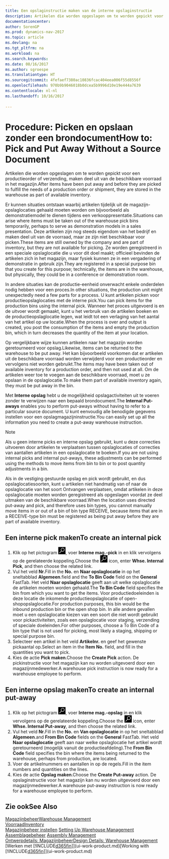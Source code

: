 ```yaml
---
title: Een opslaginstructie maken van de interne opslaginstructie
description: Artikelen die worden opgeslagen om te worden gepickt voor een productieorder of verzending, maken deel uit van de beschikbare voorraad in het magazijn.
documentationcenter: 
author: SorenGP
ms.prod: dynamics-nav-2017
ms.topic: article
ms.devlang: na
ms.tgt_pltfrm: na
ms.workload: na
ms.search.keywords: 
ms.date: 08/16/2017
ms.author: sgroespe
ms.translationtype: HT
ms.sourcegitcommit: 4fefaef7380ac10836fcac404eea006f55d8556f
ms.openlocfilehash: 970b9b9046018b0dcea5b9996d10e19e444a7639
ms.contentlocale: nl-nl
ms.lasthandoff: 10/16/2017

---
```

# <a name="how-to-pick-and-put-away-without-a-source-document"></a><span data-ttu-id="11a71-103">Procedure: Picken en opslaan zonder een brondocument</span><span class="sxs-lookup"><span data-stu-id="11a71-103">How to: Pick and Put Away Without a Source Document</span></span>
<span data-ttu-id="11a71-104">Artikelen die worden opgeslagen om te worden gepickt voor een productieorder of verzending, maken deel uit van de beschikbare voorraad in het magazijn.</span><span class="sxs-lookup"><span data-stu-id="11a71-104">After items have been put away and before they are picked to fulfill the needs of a production order or shipment, they are stored in the warehouse as part of available inventory.</span></span>  

<span data-ttu-id="11a71-105">Er kunnen situaties ontstaan waarbij artikelen tijdelijk uit de magazijn-opslaglocaties gehaald moeten worden om bijvoorbeeld als demonstratiemodel te dienen tijdens een verkooppresentatie.</span><span class="sxs-lookup"><span data-stu-id="11a71-105">Situations can arise where items must be taken out of the warehouse pick bins temporarily, perhaps to serve as demonstration models in a sales presentation.</span></span> <span data-ttu-id="11a71-106">Deze artikelen zijn nog steeds eigendom van het bedrijf en maken deel uit van de voorraad, maar ze zijn niet beschikbaar voor picken.</span><span class="sxs-lookup"><span data-stu-id="11a71-106">These items are still owned by the company and are part of inventory, but they are not available for picking.</span></span> <span data-ttu-id="11a71-107">Ze worden geregistreerd in een speciale opslaglocatie die u voor dit doel maakt; officieel bevinden de artikelen zich in het magazijn, maar fysiek kunnen ze in een vergadering of demonstratie in gebruik zijn.</span><span class="sxs-lookup"><span data-stu-id="11a71-107">They are registered in a special purpose bin that you create for this purpose; technically, the items are in the warehouse, but physically, they could be in a conference or demonstration room.</span></span>  

<span data-ttu-id="11a71-108">In andere situaties kan de productie-eenheid onverwacht enkele onderdelen nodig hebben voor een proces.</span><span class="sxs-lookup"><span data-stu-id="11a71-108">In other situations, the production unit might unexpectedly need a few parts for a process.</span></span> <span data-ttu-id="11a71-109">U kunt artikelen picken voor productieopslaglocaties met de interne pick.</span><span class="sxs-lookup"><span data-stu-id="11a71-109">You can pick items for the production bins using the internal pick.</span></span> <span data-ttu-id="11a71-110">Wanneer het proces uitgevoerd is en de uitvoer wordt gemaakt, kunt u het verbruik van de artikelen boeken en de productieopslaglocatie legen, wat leidt tot een verlaging van het aantal van het artikel op uw locatie.</span><span class="sxs-lookup"><span data-stu-id="11a71-110">When the process is over and output is created, you post the consumption of the items and empty the production bin, which in turn decreases the quantity of the item at your location.</span></span>  

<span data-ttu-id="11a71-111">Op vergelijkbare wijze kunnen artikelen naar het magazijn worden geretourneerd voor opslag.</span><span class="sxs-lookup"><span data-stu-id="11a71-111">Likewise, items can be returned to the warehouse to be put away.</span></span> <span data-ttu-id="11a71-112">Het kan bijvoorbeeld voorkomen dat er artikelen uit de beschikbare voorraad worden verwijderd voor een productieorder en vervolgens niet worden gebruikt.</span><span class="sxs-lookup"><span data-stu-id="11a71-112">The items may have been taken out of available inventory for a production order, and then not used at all.</span></span> <span data-ttu-id="11a71-113">Om de artikelen weer toe te voegen aan de beschikbare voorraad, moet u ze opslaan in de opslaglocatie.</span><span class="sxs-lookup"><span data-stu-id="11a71-113">To make them part of available inventory again, they must be put away in the bin.</span></span>  

<span data-ttu-id="11a71-114">Met **Interne opslag** hebt u de mogelijkheid opslagactiviteiten uit te voeren zonder te verwijzen naar een bepaald brondocument.</span><span class="sxs-lookup"><span data-stu-id="11a71-114">The **Internal Put-aways** enables you to perform put-aways without having to refer to a particular source document.</span></span> <span data-ttu-id="11a71-115">U kunt eenvoudig alle benodigde gegevens instellen voor een opslagmagazijninstructie.</span><span class="sxs-lookup"><span data-stu-id="11a71-115">You can easily set up all the information you need to create a put-away warehouse instruction.</span></span>  

> [!NOTE]  
>  <span data-ttu-id="11a71-116">Als u geen interne picks en interne opslag gebruikt, kunt u deze correcties uitvoeren door artikelen te verplaatsen tussen opslaglocaties of correcties van aantallen artikelen in een opslaglocatie te boeken.</span><span class="sxs-lookup"><span data-stu-id="11a71-116">If you are not using internal picks and internal put-aways, these adjustments can be performed using the methods to move items from bin to bin or to post quantity adjustments in a bin.</span></span>  
>   
>  <span data-ttu-id="11a71-117">Als in de vestiging gestuurde opslag en pick wordt gebruikt, en dus opslaglocatiesoorten, kunt u artikelen niet handmatig van of naar de opslaglocatie van het soort Ontvangen verplaatsen, omdat artikelen in deze opslaglocatie moeten worden geregistreerd als opgeslagen voordat ze deel uitmaken van de beschikbare voorraad.</span><span class="sxs-lookup"><span data-stu-id="11a71-117">When the location uses directed put-away and pick, and therefore uses bin types, you cannot manually move items in or out of a bin of bin type RECEIVE, because items that are in a RECEIVE-type bin must be registered as being put away before they are part of available inventory.</span></span>  

## <a name="to-create-an-internal-pick"></a><span data-ttu-id="11a71-118">Een interne pick maken</span><span class="sxs-lookup"><span data-stu-id="11a71-118">To create an internal pick</span></span>  
1.  <span data-ttu-id="11a71-119">Klik op het pictogram ![Zoeken naar pagina of rapport](media/ui-search/search_small.png "pictogram Zoeken naar pagina of rapport"), voer **Interne mag.-pick** in en klik vervolgens op de gerelateerde koppeling.</span><span class="sxs-lookup"><span data-stu-id="11a71-119">Choose the ![Search for Page or Report](media/ui-search/search_small.png "Search for Page or Report icon") icon, enter **Whse. Internal Pick**, and then choose the related link.</span></span>  
2.  <span data-ttu-id="11a71-120">Vul het veld **Nr.**</span><span class="sxs-lookup"><span data-stu-id="11a71-120">Fill in the **No.**</span></span> <span data-ttu-id="11a71-121">en **Naar opslaglocatie** in op het sneltabblad **Algemeen**.</span><span class="sxs-lookup"><span data-stu-id="11a71-121">field and the **To Bin Code** field on the **General** FastTab.</span></span> <span data-ttu-id="11a71-122">Het veld **Naar opslaglocatie** geeft aan uit welke opslaglocatie de artikelen moeten worden gehaald.</span><span class="sxs-lookup"><span data-stu-id="11a71-122">The **To Bin Code** field specifies the bin from which you want to get the items.</span></span> <span data-ttu-id="11a71-123">Voor productiedoeleinden is deze locatie de inkomende productieopslaglocatie of open-shopopslaglocatie.</span><span class="sxs-lookup"><span data-stu-id="11a71-123">For production purposes, this bin would be the inbound production bin or the open shop bin.</span></span> <span data-ttu-id="11a71-124">In alle andere gevallen moet u een opslaglocatie kiezen van een soort die niet wordt gebruikt voor pickactiviteiten, zoals een opslaglocatie voor staging, verzending of speciale doeleinden.</span><span class="sxs-lookup"><span data-stu-id="11a71-124">For other purposes, choose a To Bin Code of a bin type that is not used for picking, most likely a staging, shipping or special purpose bin.</span></span>  
3.  <span data-ttu-id="11a71-125">Selecteer een artikel in het veld **Artikelnr.** en geef het gewenste pickaantal op.</span><span class="sxs-lookup"><span data-stu-id="11a71-125">Select an item in the **Item No.** field, and fill in the quantities you want to pick.</span></span>  
4. <span data-ttu-id="11a71-126">Kies de actie **Pick maken**.</span><span class="sxs-lookup"><span data-stu-id="11a71-126">Choose the **Create Pick** action.</span></span> <span data-ttu-id="11a71-127">De pickinstructie voor het magazijn kan nu worden uitgevoerd door een magazijnmedewerker.</span><span class="sxs-lookup"><span data-stu-id="11a71-127">A warehouse pick instruction is now ready for a warehouse employee to perform.</span></span>  

## <a name="to-create-an-internal-put-away"></a><span data-ttu-id="11a71-128">Een interne opslag maken</span><span class="sxs-lookup"><span data-stu-id="11a71-128">To create an internal put-away</span></span>  
1.  <span data-ttu-id="11a71-129">Klik op het pictogram ![Zoeken naar pagina of rapport](media/ui-search/search_small.png "pictogram Zoeken naar pagina of rapport"), voer **Interne mag.-opslag** in en klik vervolgens op de gerelateerde koppeling.</span><span class="sxs-lookup"><span data-stu-id="11a71-129">Choose the ![Search for Page or Report](media/ui-search/search_small.png "Search for Page or Report icon") icon, enter **Whse. Internal Put-away**, and then choose the related link.</span></span>  
2.  <span data-ttu-id="11a71-130">Vul het veld **Nr.**</span><span class="sxs-lookup"><span data-stu-id="11a71-130">Fill in the **No.**</span></span> <span data-ttu-id="11a71-131">en **Van opslaglocatie** in op het sneltabblad **Algemeen**.</span><span class="sxs-lookup"><span data-stu-id="11a71-131">and **From Bin Code** fields on the **General** FastTab.</span></span> <span data-ttu-id="11a71-132">Het veld **Naar opslaglocatie** geeft aan naar welke opslaglocatie het artikel wordt geretourneerd (mogelijk vanuit de productieafdeling).</span><span class="sxs-lookup"><span data-stu-id="11a71-132">The **From Bin Code** field specifies the bin where the items being returned to the warehouse, perhaps from production, are located.</span></span>  
3.  <span data-ttu-id="11a71-133">Voer de artikelnummers en aantallen in op de regels.</span><span class="sxs-lookup"><span data-stu-id="11a71-133">Fill in the item numbers and quantities on the lines.</span></span>  
4.  <span data-ttu-id="11a71-134">Kies de actie **Opslag maken**.</span><span class="sxs-lookup"><span data-stu-id="11a71-134">Choose the **Create Put-away** action.</span></span> <span data-ttu-id="11a71-135">De opslaginstructie voor het magazijn kan nu worden uitgevoerd door een magazijnmedewerker.</span><span class="sxs-lookup"><span data-stu-id="11a71-135">A warehouse put-away instruction is now ready for a warehouse employee to perform.</span></span>  

## <a name="see-also"></a><span data-ttu-id="11a71-136">Zie ook</span><span class="sxs-lookup"><span data-stu-id="11a71-136">See Also</span></span>  
[<span data-ttu-id="11a71-137">Magazijnbeheer</span><span class="sxs-lookup"><span data-stu-id="11a71-137">Warehouse Management</span></span>](warehouse-manage-warehouse.md)  
[<span data-ttu-id="11a71-138">Voorraad</span><span class="sxs-lookup"><span data-stu-id="11a71-138">Inventory</span></span>](inventory-manage-inventory.md)  
<span data-ttu-id="11a71-139">[Magazijnbeheer instellen](warehouse-setup-warehouse.md)   </span><span class="sxs-lookup"><span data-stu-id="11a71-139">[Setting Up Warehouse Management](warehouse-setup-warehouse.md)   </span></span>  
<span data-ttu-id="11a71-140">[Assemblagebeheer](assembly-assemble-items.md)  </span><span class="sxs-lookup"><span data-stu-id="11a71-140">[Assembly Management](assembly-assemble-items.md)  </span></span>  
[<span data-ttu-id="11a71-141">Ontwerpdetails: Magazijnbeheer</span><span class="sxs-lookup"><span data-stu-id="11a71-141">Design Details: Warehouse Management</span></span>](design-details-warehouse-management.md)  
<span data-ttu-id="11a71-142">[Werken met [!INCLUDE[d365fin](includes/d365fin_md.md)]](ui-work-product.md)</span><span class="sxs-lookup"><span data-stu-id="11a71-142">[Working with [!INCLUDE[d365fin](includes/d365fin_md.md)]](ui-work-product.md)</span></span>

